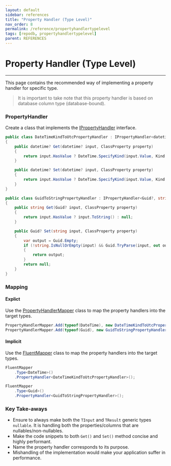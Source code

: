 ```yaml
---
layout: default
sidebar: references
title: "Property Handler (Type Level)"
nav_order: 8
permalink: /reference/propertyhandlertypelevel
tags: [repodb, propertyhandlertypelevel]
parent: REFERENCES
---
```


# Property Handler (Type Level)

---

This page contains the recommended way of implementing a property handler for specific type.

> It is important to take note that this property handler is based on database column type (database-bound).

### PropertyHandler

Create a class that implements the [IPropertyHandler](/interface/ipropertyhandler) interface.

```csharp
public class DateTimeKindToUtcPropertyHandler : IPropertyHandler<datetime?, datetime?>
{
    public datetime? Get(datetime? input, ClassProperty property)
    {
        return input.HasValue ? DateTime.SpecifyKind(input.Value, Kind.Utc) : null;
    }

    public datetime? Set(datetime? input, ClassProperty property)
    {
        return input.HasValue ? DateTime.SpecifyKind(input.Value, Kind.Unspecified) : null;
    }
}

public class GuidToStringPropertyHandler : IPropertyHandler<Guid?, string>
{
    public string Get(Guid? input, ClassProperty property)
    {
        return input.HasValue ? input.ToString() : null;
    }

    public Guid? Set(string input, ClassProperty property)
    {
        var output = Guid.Empty;
        if (!string.IsNullOrEmpty(input) && Guid.TryParse(input, out output))
        {
            return output;
        }
        return null;
    }
}
```

### Mapping

#### Explict

Use the [PropertyHandlerMapper](/mapper/propertyhandlermapper) class to map the property handlers into the target types.

```csharp
PropertyHandlerMapper.Add(typeof(DateTime), new DateTimeKindToUtcPropertyHandler());
PropertyHandlerMapper.Add(typeof(Guid), new GuidToStringPropertyHandler());
```

#### Implicit

Use the [FluentMapper](/mapper/fluentmapper) class to map the property handlers into the target types.

```csharp
FluentMapper
    .Type<DateTime>()
    .PropertyHandler<DateTimeKindToUtcPropertyHandler>();

FluentMapper
    .Type<Guid>()
    .PropertyHandler<GuidToStringPropertyHandler>();
```

### Key Take-aways

- Ensure to always make both the `TInput` and `TResult` generic types `nullable`. It is handling both the properties/columns that are nullables/non-nullables.
- Make the code snippets to both `Get()` and `Set()` method concise and highly performant.
- Name the property handler corresponds to its purpose.
- Mishandling of the implementation would make your application suffer in performance.
